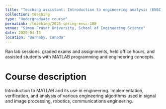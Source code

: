 ```yaml
---
title: "Teaching assistant: Introduction to engineering analysis (ENSC 180)"
collection: teaching
type: "Undergraduate course"
permalink: /teaching/2025-spring-ensc-180
venue: "Simon Fraser University, School of Engineering Science"
date: 2025-04-15
location: "Burnaby, Canada"
---
```

Ran lab sessions, graded exams and assignments, held office hours, and assisted students with MATLAB programming and engineering concepts.

Course description
======

Introduction to MATLAB and its use in engineering. Implementation, verification, and analysis of various engineering algorithms used in signal and image processing, robotics, communications engineering.
